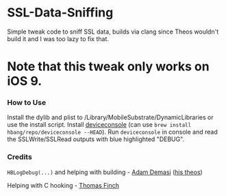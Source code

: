 # SSL-Data-Sniffing
Simple tweak code to sniff SSL data, builds via clang since Theos wouldn't build it and I was too lazy to fix that.

# Note that this tweak only works on iOS 9.

### How to Use
Install the dylib and plist to /Library/MobileSubstrate/DynamicLibraries or use the install script. Install [deviceconsole](https://github.com/rpetrich/deviceconsole) (can use `brew install hbang/repo/deviceconsole --HEAD`). Run `deviceconsole` in console and read the SSLWrite/SSLRead outputs with blue highlighted "DEBUG".

### Credits
`HBLogDebug(...)` and helping with building - [Adam Demasi](https://twitter.com/hbkirb) ([his theos](https://github.com/kirb/theos))

Helping with C hooking - [Thomas Finch](https://twitter.com/tomf64)
